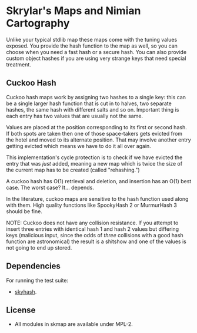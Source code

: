 
# Skrylar's Maps and Nimian Cartography

Unlike your typical stdlib map these maps come with the tuning values exposed. You provide the hash function to the map as well, so you can choose when you need a fast hash or a secure hash. You can also provide custom object hashes if you are using very strange keys that need special treatment.

## Cuckoo Hash

Cuckoo hash maps work by assigning two hashes to a single key: this can be a single larger hash function that is cut in to halves, two separate hashes, the same hash with different salts and so on. Important thing is each entry has two values that are usually not the same.

Values are placed at the position corresponding to its first or second hash. If both spots are taken then one of those space-takers gets evicted from the hotel and moved to its alternate position. That may involve another entry getting evicted which means we have to do it all over again.

This implementation's cycle protection is to check if we have evicted the entry that was *just* added, meaning a new map which is twice the size of the current map has to be created (called "rehashing.")

A cuckoo hash has O(1) retrieval and deletion, and insertion has an O(1) best case. The worst case? It... depends.

In the literature, cuckoo maps are sensitive to the hash function used along with them. High quality functions like SpookyHash 2 or MurmurHash 3 should be fine.

NOTE: Cuckoo does not have any collision resistance. If you attempt to insert three entries with identical hash 1 and hash 2 values but differing keys (malicious input, since the odds of *three* collisions with a good hash function are astronomical) the result is a shitshow and one of the values is not going to end up stored.

## Dependencies

For running the test suite:

  - [skyhash](https://git.sr.ht/~skrylar/skyhash).

## License

  - All modules in skmap are available under MPL-2.
